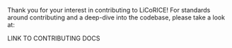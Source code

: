 Thank you for your interest in contributing to LiCoRICE! For standards around contributing and a deep-dive into the codebase, please take a look at:

LINK TO CONTRIBUTING DOCS

